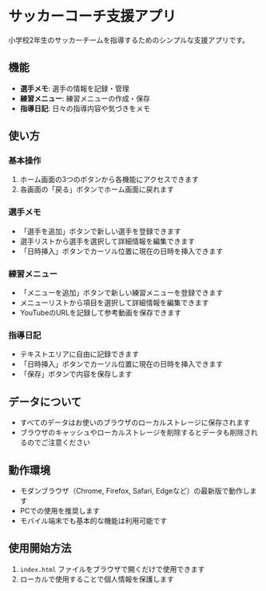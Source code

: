 # サッカーコーチ支援アプリ

小学校2年生のサッカーチームを指導するためのシンプルな支援アプリです。

## 機能

- **選手メモ**: 選手の情報を記録・管理
- **練習メニュー**: 練習メニューの作成・保存
- **指導日記**: 日々の指導内容や気づきをメモ

## 使い方

### 基本操作

1. ホーム画面の3つのボタンから各機能にアクセスできます
2. 各画面の「戻る」ボタンでホーム画面に戻れます

### 選手メモ

- 「選手を追加」ボタンで新しい選手を登録できます
- 選手リストから選手を選択して詳細情報を編集できます
- 「日時挿入」ボタンでカーソル位置に現在の日時を挿入できます

### 練習メニュー

- 「メニューを追加」ボタンで新しい練習メニューを登録できます
- メニューリストから項目を選択して詳細情報を編集できます
- YouTubeのURLを記録して参考動画を保存できます

### 指導日記

- テキストエリアに自由に記録できます
- 「日時挿入」ボタンでカーソル位置に現在の日時を挿入できます
- 「保存」ボタンで内容を保存します

## データについて

- すべてのデータはお使いのブラウザのローカルストレージに保存されます
- ブラウザのキャッシュやローカルストレージを削除するとデータも削除されるのでご注意ください

## 動作環境

- モダンブラウザ（Chrome, Firefox, Safari, Edgeなど）の最新版で動作します
- PCでの使用を推奨します
- モバイル端末でも基本的な機能は利用可能です

## 使用開始方法

1. `index.html` ファイルをブラウザで開くだけで使用できます
2. ローカルで使用することで個人情報を保護します 